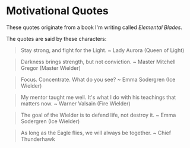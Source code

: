 # Motivational Quotes

These quotes originate from a book I'm writing called *Elemental Blades*.

The quotes are said by these characters:

> Stay strong, and fight
> for the Light.
> ~ Lady Aurora
> (Queen of Light)

> Darkness brings strength,
> but not conviction.
> ~ Master Mitchell Gregor
> (Master Wielder)

> Focus. Concentrate.
> What do you see?
> ~ Emma Sodergren
> (Ice Wielder)

> My mentor taught me well.
> It's what I do with his teachings that matters now.
> ~ Warner Valsain
> (Fire Wielder)

> The goal of the Wielder is to defend life,
> not destroy it.
> ~ Emma Sodergren
> (Ice Wielder)

> As long as the Eagle flies,
> we will always be together.
> ~ Chief Thunderhawk